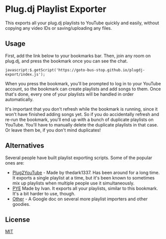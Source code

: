 # Plug.dj Playlist Exporter

This exports all your plug.dj playlists to YouTube quickly and easily, without
copying any video IDs or saving/uploading any files.

## Usage

First, add the link below to your bookmarks bar. Then, join any room on
plug.dj, and press the bookmark once you can see the chat.

```
javascript:$.getScript('https://goto-bus-stop.github.io/plugdj-export/index.js');
```

When you press the bookmark, you'll be prompted to log in to your YouTube
account, so the bookmark can create playlists and add songs to them. Once that's
done, every one of your playlists will be handled in order automatically.

It's important that you don't refresh while the bookmark is running, since it
won't have finished adding songs yet. So if you do accidentally refresh and
re-run the bookmark, you'll end up with a bunch of duplicate playlists on
YouTube. You'll have to manually delete the duplicate playlists in that case. Or
leave them be, if you don't mind duplicates!

## Alternatives

Several people have built playlist exporting scripts. Some of the popular ones
are:

  * [Plug2YouTube](https://p2y.thedark1337.com) - Made by thedark1337.
    Has been around for a long time. It exports a single playlist at a time,
    but it's been known to sometimes mix up playlists when multiple people use
    it simultaneously.
  * [PYE](http://pye.sq10.net) Made by Ivan.
    It exports all your playlists, similar to this bookmark. It's a bit harder
    to use, though.
  * [Other](https://docs.google.com/document/d/1_ifpGijzhdjU3XxZ0bvBgFh1L_gcGWhh97wS9SjVs4s/edit) -
    A Google doc on several more playlist importers and other goodies.

## License

[MIT](./LICENSE)
